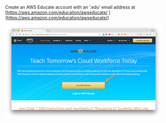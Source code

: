 Create an AWS Educate account with an ‘.edu’ email address at [https://aws.amazon.com/education/awseducate/
]
(https://aws.amazon.com/education/awseducate/)

![](/assets/join-aws-educate-1.png)